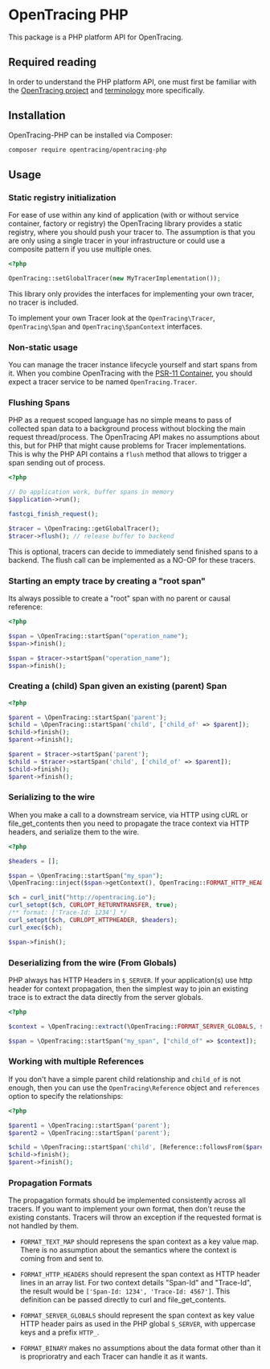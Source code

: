 # OpenTracing PHP

This package is a PHP platform API for OpenTracing.

## Required reading

In order to understand the PHP platform API, one must first be familiar with the
[OpenTracing project](http://opentracing.io) and
[terminology](http://opentracing.io/documentation/pages/spec.html) more specifically.

## Installation

OpenTracing-PHP can be installed via Composer:

```sh
composer require opentracing/opentracing-php
```

## Usage

### Static registry initialization

For ease of use within any kind of application (with or without service container, factory or registry)
the OpenTracing library provides a static registry, where you should push your tracer to. The assumption
is that you are only using a single tracer in your infrastructure or could use a composite pattern
if you use multiple ones.

```php
<?php

OpenTracing::setGlobalTracer(new MyTracerImplementation());
```

This library only provides the interfaces for implementing your own tracer, no tracer is included.

To implement your own Tracer look at the `OpenTracing\Tracer`, `OpenTracing\Span` and `OpenTracing\SpanContext` interfaces.

### Non-static usage

You can manage the tracer instance lifecycle yourself and start spans from it.
When you combine OpenTracing with the [PSR-11 Container](https://github.com/php-fig/fig-standards/blob/master/accepted/PSR-11-container.md),
you should expect a tracer service to be named `OpenTracing.Tracer`.

### Flushing Spans

PHP as a request scoped language has no simple means to pass of collected span
data to a background process without blocking the main request thread/process.
The OpenTracing API makes no assumptions about this, but for PHP that might
cause problems for Tracer implementations. This is why the PHP API contains a
`flush` method that allows to trigger a span sending out of process.

```php
<?php

// Do application work, buffer spans in memory
$application->run();

fastcgi_finish_request();

$tracer = \OpenTracing::getGlobalTracer();
$tracer->flush(); // release buffer to backend
```

This is optional, tracers can decide to immediately send finished spans to a
backend. The flush call can be implemented as a NO-OP for these tracers.

### Starting an empty trace by creating a "root span"

Its always possible to create a "root" span with no parent or causal reference:

```php
<?php

$span = \OpenTracing::startSpan("operation_name");
$span->finish();

$span = $tracer->startSpan("operation_name");
$span->finish();
```

### Creating a (child) Span given an existing (parent) Span

```php
<?php

$parent = \OpenTracing::startSpan('parent');
$child = \OpenTracing::startSpan('child', ['child_of' => $parent]);
$child->finish();
$parent->finish();

$parent = $tracer->startSpan('parent');
$child = $tracer->startSpan('child', ['child_of' => $parent]);
$child->finish();
$parent->finish();
```

### Serializing to the wire

When you make a call to a downstream service, via HTTP using cURL or
file_get_contents  then you need to propagate the trace context via HTTP
headers, and serialize them to the wire.

```php
<?php

$headers = [];

$span = \OpenTracing::startSpan("my_span");
\OpenTracing::inject($span->getContext(), OpenTracing::FORMAT_HTTP_HEADERS, $headers);

$ch = curl_init("http://opentracing.io");
curl_setopt($ch, CURLOPT_RETURNTRANSFER, true);
/** format: ['Trace-Id: 1234'] */
curl_setopt($ch, CURLOPT_HTTPHEADER, $headers);
curl_exec($ch);

$span->finish();
```

### Deserializing from the wire (From Globals)

PHP always has HTTP Headers in `$_SERVER`. If your application(s) use http
header for context propagation, then the simplest way to join an existing trace
is to extract the data directly from the server globals.

```php
<?php

$context = \OpenTracing::extract(\OpenTracing::FORMAT_SERVER_GLOBALS, $_SERVER);

$span = \OpenTracing::startSpan("my_span", ["child_of" => $context]);
```

### Working with multiple References

If you don't have a simple parent child relationship and `child_of` is not enough,
then you can use the `OpenTracing\Reference` object and `references` option to
specify the relationships:

```php
<?php

$parent1 = \OpenTracing::startSpan('parent');
$parent2 = \OpenTracing::startSpan('parent');

$child = \OpenTracing::startSpan('child', [Reference::followsFrom($parent1), Reference::followsFrom($parent2)]);
$child->finish();
$parent->finish();
```

### Propagation Formats

The propagation formats should be implemented consistently across all tracers.
If you want to implement your own format, then don't reuse the existing constants.
Tracers will throw an exception if the requested format is not handled by them.

- `FORMAT_TEXT_MAP` should represens the span context as a key value map. There is no
  assumption about the semantics where the context is coming from and sent to.

- `FORMAT_HTTP_HEADERS` should represent the span context as HTTP header lines
  in an array list. For two context details "Span-Id" and "Trace-Id", the
  result would be `['Span-Id: 1234', 'Trace-Id: 4567']`. This definition can be
  passed directly to curl and file_get_contents.

- `FORMAT_SERVER_GLOBALS` should represent the span context as key value HTTP
  header pairs as used in the PHP global `S_SERVER`, with uppercase keys and a
  prefix `HTTP_`.

- `FORMAT_BINARY` makes no assumptions about the data format other than it is
  proprioratry and each Tracer can handle it as it wants.
